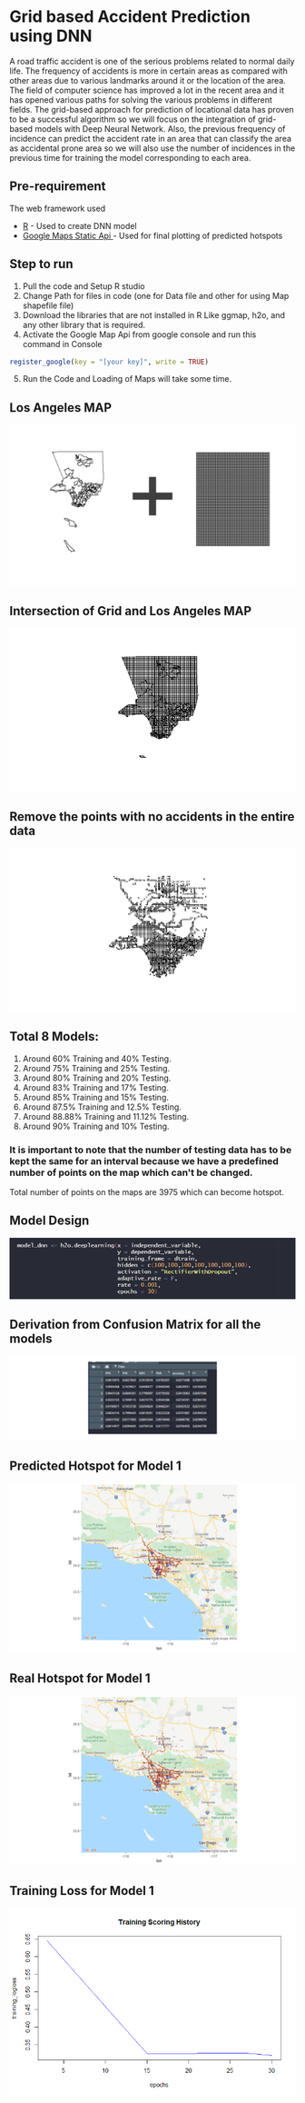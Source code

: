 # Grid based Accident Prediction using DNN


A road traffic accident is one of the serious problems related to normal daily life. The frequency of accidents is more in certain areas as compared with other areas due to various landmarks around it or the location of the area. The field of computer science has improved a lot in the recent area and it has opened various paths for solving the various problems in different fields. The grid-based approach for prediction of locational data has proven to be a successful algorithm so we will focus on the integration of grid-based models with Deep Neural Network. Also, the previous frequency of incidence can predict the accident rate in an area that can classify the area as accidental prone area so we will also use the number of incidences in the previous time for training the model corresponding to each area.

## Pre-requirement 

The web framework used
* [R](https://www.r-project.org/) - Used to create DNN model
* [Google Maps Static Api ](https://developers.google.com/maps/documentation) - Used for final plotting of predicted hotspots


## Step to run
1. Pull the code and Setup R studio
2. Change Path for files in code (one for Data file and other for using Map shapefile file)
3. Download the libraries that are not installed in R Like ggmap, h2o, and any other library that is required.
4. Activate the Google Map Api from google console and run this command in Console
```R
register_google(key = "[your key]", write = TRUE)
```
5. Run the Code and Loading of Maps will take some time.

## Los Angeles MAP
![Not Found](Images/LA_map_AND_Grid.png)

## Intersection of Grid and Los Angeles MAP
![Not Found](Images/Intersection_LA_MAP.png)

## Remove the points with no accidents in the entire data
![Not Found](Images/Filtered_Intersection_LA_MAP.png)

## Total 8 Models:
1. Around 60% Training and 40% Testing.
2. Around 75% Training and 25% Testing.
3. Around 80% Training and 20% Testing.
4. Around 83% Training and 17% Testing.
5. Around 85% Training and 15% Testing.
6. Around 87.5% Training and 12.5% Testing.
7. Around 88.88% Training and 11.12% Testing.
8. Around 90% Training and 10% Testing.

### It is important to note that the number of testing data has to be kept the same for an interval because we have a predefined number of points on the map which can't be changed.

Total number of points on the maps are 3975 which can become hotspot. 

## Model Design
![Not Found](Images/DNN_Model.PNG)

## Derivation from Confusion Matrix for all the models 
![Not Found](Images/Confusion_Matrix_Results.PNG)

## Predicted Hotspot for Model 1
![Not Found](Images/MAP.png)

## Real Hotspot for Model 1
![Not Found](Images/MAP_actual.png)

## Training Loss for Model 1
![Not Found](Images/Training%20Loss.png)

